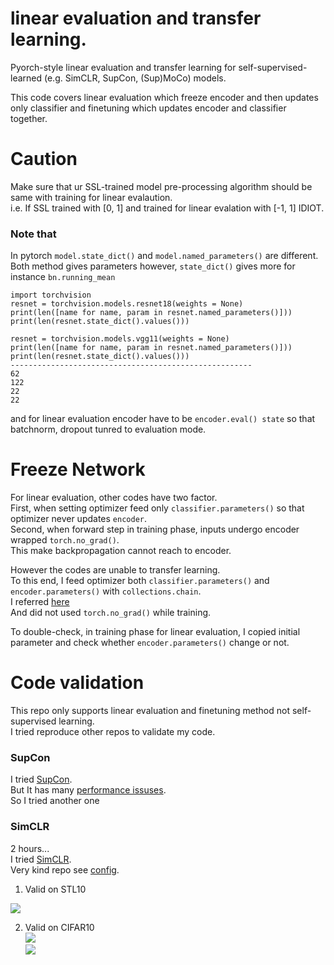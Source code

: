 # linear evaluation and transfer learning.  
Pyorch-style linear evaluation and transfer learning for self-supervised-learned (e.g. SimCLR, SupCon, (Sup)MoCo) models.  
  
This code covers linear evaluation which freeze encoder and then updates only classifier and finetuning which updates encoder and classifier together.  

# Caution  
Make sure that ur SSL-trained model pre-processing algorithm should be same with training for linear evalaution.  
i.e. If SSL trained with [0, 1] and trained for linear evalation with [-1, 1] IDIOT.

### Note that
In pytorch `model.state_dict()` and `model.named_parameters()` are different.  
Both method gives parameters however, `state_dict()` gives more for instance `bn.running_mean`

```
import torchvision
resnet = torchvision.models.resnet18(weights = None)
print(len([name for name, param in resnet.named_parameters()]))
print(len(resnet.state_dict().values()))

resnet = torchvision.models.vgg11(weights = None)
print(len([name for name, param in resnet.named_parameters()]))
print(len(resnet.state_dict().values()))
------------------------------------------------------
62
122
22
22
```
and for linear evaluation encoder have to be `encoder.eval() state` so that batchnorm, dropout tunred to evaluation mode.  


# Freeze Network  
For linear evaluation, other codes have two factor.  
First, when setting optimizer feed only `classifier.parameters()` so that optimizer never updates `encoder`.  
Second, when forward step in training phase, inputs undergo encoder wrapped `torch.no_grad()`.  
This make backpropagation cannot reach to encoder.  

However the codes are unable to transfer learning.  
To this end, I feed optimizer both `classifier.parameters()` and `encoder.parameters()` with `collections.chain`.  
I referred [here](https://discuss.pytorch.org/t/giving-multiple-parameters-in-optimizer/869/8)    
And did not used `torch.no_grad()` while training.  

To double-check, in training phase for linear evaluation, I copied initial parameter and check whether `encoder.parameters()` change or not.  


# Code validation  
This repo only supports linear evaluation and finetuning method not self-supervised learning.  
I tried reproduce other repos to validate my code.

### SupCon  
I tried [SupCon](https://github.com/HobbitLong/SupContrast).  
But It has many [performance issuses](https://github.com/HobbitLong/SupContrast/issues/132).  
So I tried another one  

### SimCLR  
2 hours...  
I tried [SimCLR](https://github.com/Spijkervet/SimCLR/tree/master).  
Very kind repo see [config](https://github.com/Spijkervet/SimCLR/blob/master/config/config.yaml).  

1. Valid on STL10

![]('./imgs/stl10.png')



2. Valid on CIFAR10  
![]('./imgs/cifar10.png')  
![]('./imgs/cifar10_origin.png')  
